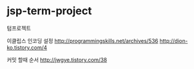 # jsp-term-project

텀프로젝트

이클립스 인코딩 설정
http://programmingskills.net/archives/536
http://dion-ko.tistory.com/4


커밋 할때 순서
http://jwgye.tistory.com/38
